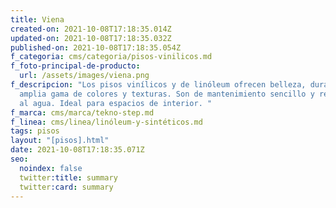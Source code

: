 ```yaml
---
title: Viena
created-on: 2021-10-08T17:18:35.014Z
updated-on: 2021-10-08T17:18:35.032Z
published-on: 2021-10-08T17:18:35.054Z
f_categoria: cms/categoria/pisos-vinilicos.md
f_foto-principal-de-producto:
  url: /assets/images/viena.png
f_descripcion: "Los pisos vinílicos y de linóleum ofrecen belleza, durabilidad y
  amplia gama de colores y texturas. Son de mantenimiento sencillo y resistentes
  al agua. Ideal para espacios de interior. "
f_marca: cms/marca/tekno-step.md
f_linea: cms/linea/linóleum-y-sintéticos.md
tags: pisos
layout: "[pisos].html"
date: 2021-10-08T17:18:35.071Z
seo:
  noindex: false
  twitter:title: summary
  twitter:card: summary
---
```

